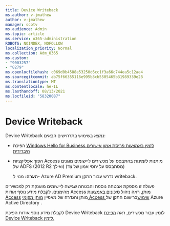 ```yaml
---
title: Device Writeback
ms.author: v-jmathew
author: v-jmathew
manager: scotv
ms.audience: Admin
ms.topic: article
ms.service: o365-administration
ROBOTS: NOINDEX, NOFOLLOW
localization_priority: Normal
ms.collection: Adm_O365
ms.custom:
- "9003257"
- "8279"
ms.openlocfilehash: c069d0b4588e53250d6cc1f3a66c744ea5c12ae4
ms.sourcegitcommit: ab75f66355116e995b3cb5505465b31989339e28
ms.translationtype: MT
ms.contentlocale: he-IL
ms.lasthandoff: 08/13/2021
ms.locfileid: "58320087"
---
```

# <a name="device-writeback"></a>Device Writeback

Device Writeback נמצא בשימוש בתרחישים הבאים:

- הפיכת [Windows Hello for Business לזמין באמצעות פריסת אמון אישורים היברידית](https://docs.microsoft.com/windows/security/identity-protection/hello-for-business/hello-hybrid-cert-trust-prereqs#device-registration)
- הפוך אפליקציות Access מותנות לזמינות בהתבסס על מכשירים ליישומים מוגנים של ADFS (2012 R2 ואילך) (מסתבסס על יחסי אמון של צד)

    **הערה:** מנוי ל- Azure AD Premium נדרש עבור התקן writeback.

פעולה זו מספקת אבטחה נוספת והבטחה שגישה ליישומים מוענקת רק למכשירים מהימנים. לקבלת מידע נוסף אודות Access מותן, ראה ניהול [סיכונים באמצעות Access](https://docs.microsoft.com/azure/active-directory/conditional-access/overview) מותן והגדרה של מאפיין [מותן מקומי Access שימוש](https://docs.microsoft.com/azure/active-directory/devices/overview)ברישום התקן של Azure Active Directory .

לקבלת מידע נוסף אודות הפיכת Device Writeback לזמין עבור מכשירים, ראה [הפיכת Device Writeback לזמין.](https://docs.microsoft.com/azure/active-directory/hybrid/how-to-connect-device-writeback)
